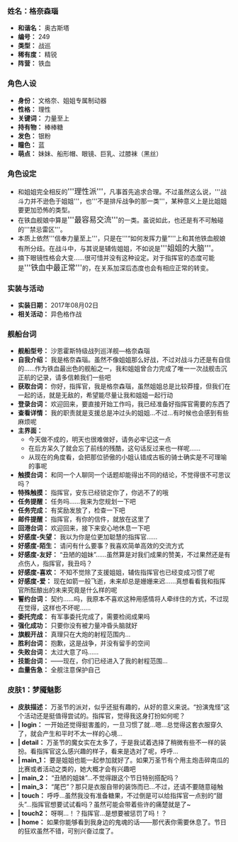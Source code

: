 ### 姓名：格奈森瑙
* **和谐名：** 奥古斯塔
* **编号：** 249
* **类型：** 战巡
* **稀有度：** 精锐
* **阵营：** 铁血


### 角色人设
* **身份：** 文格奈、姐姐专属制动器
* **性格：** 理性
* **关键词：** 力量至上
* **持有物：** 棒棒糖
* **发色：** 银粉
* **瞳色：** 蓝
* **萌点：** 妹妹、船形帽、眼镜、巨乳、过膝袜（黑丝）


### 角色设定
* 和姐姐完全相反的<big>'''理性派'''</big>，凡事首先追求合理。不过虽然这么说，'''战斗力并不逊色于姐姐'''，也'''不是排斥战争的那一类'''，某种意义上是比姐姐要更加恐怖的类型。
* 在铁血舰娘中算是<big>'''最容易交流'''</big>的一类。虽说如此，也还是有不可触碰的'''禁忌雷区'''。
* 本质上依然'''信奉力量至上'''，只是在'''“如何发挥力量”'''上和其他铁血舰娘有所分歧。在战斗中，与其说是辅佐姐姐，不如说是<big>'''姐姐的大脑'''</big>。
* 摘下眼镜性格会大变……很可惜并没有这种设定。对于指挥官的态度可能是<big>'''铁血中最正常'''</big>的，在关系加深后态度也会有相应正常的转变。


### 实装与活动
* **实装日期：** 2017年08月02日
* **相关活动：** 异色格作战


### 舰船台词
* **舰船型号：** 沙恩霍斯特级战列巡洋舰—格奈森瑙
* **自我介绍：** 我是格奈森瑙。虽然不像姐姐那么好战，不过对战斗力还是有自信的……作为铁血最出色的舰船之一，我和姐姐曾合力完成了唯一一次战舰击沉正航的记录，请多信赖我们一些吧
* **获取台词：** 你好，指挥官，我是格奈森瑙，虽然姐姐总是比较莽撞，但我们在一起的话，就是无敌的，希望能尽量让我和姐姐一起行动
* **登录台词：** 欢迎回来，要直接开始工作吗，我已经准备好指挥官需要的东西了
* **查看详情：** 我的职责就是支援总是冲过头的姐姐…不过…有时候也会感到有些麻烦呢
* **主界面：**
  * 今天做不成的，明天也很难做好，请务必牢记这一点
  * 在后方呆久了就会忘了前线的残酷，这句话反过来也一样呢……
  * 从现在的角度看，会把那位骄傲的小姐认错成古板的骑士确实是不可理喻的事呢
* **触摸台词：** 和同一个人聊同一个话题却能得出不同的结论，不觉得很不可思议吗？
* **特殊触摸：** 指挥官，安东已经锁定你了，你逃不了的哦
* **任务提醒：** 任务吗……我来为您规划一下吧
* **任务完成：** 有奖励发放了，检查一下吧
* **邮件提醒：** 指挥官，有你的信件，就放在这里了
* **回港台词：** 欢迎回来，接下来安心地休息一下吧
* **好感度-失望：** 我以为你是位更加聪慧的指挥官……
* **好感度-陌生：** 请问有什么要事？我喜欢简单高效的交流方式
* **好感度-友好：** “丑陋的姐妹”……虽然算是对我们成果的赞美，不过果然还是有点伤人，指挥官，我丑吗？
* **好感度-喜欢：** 不知不觉除了支援姐姐，辅佐指挥官也已经变成习惯了呢
* **好感度-爱：** 现在如箭一般飞逝，未来却总是姗姗来迟……真想看看我和指挥官所酝酿出的未来究竟是什么样的呢
* **誓约台词：** 契约……吗，我原本不喜欢这种用感情将人牵绊住的方式，不过现在觉得，这样也不坏呢……
* **委托完成：** 有军事委托完成了，需要检阅成果吗
* **强化成功：** 只要你没有被力量冲昏头脑就好
* **旗舰开战：** 真理只在大炮的射程范围内…
* **胜利台词：** 抱歉，这是战争，并没有留手的空间
* **失败台词：** 太过大意了吗……
* **技能台词：** ——现在，你们已经进入了我的射程范围…
* **血量告急：** 全舰注意保护自己


### 皮肤1：梦魇魅影
* **皮肤描述：** 万圣节的派对，似乎还挺有趣的，从好的意义来说。“扮演鬼怪”这个活动还是挺值得尝试的。指挥官，觉得我这身打扮如何呢？
* **| login：** 一开始还觉得挺害羞的，一旦习惯了就…嗯…总觉得这套衣服穿久了，就会产生和平时不太一样的心境…
* **| detail：** 万圣节的魔女实在太多了，于是我试着选择了稍微有些不一样的装扮。看指挥官这么感兴趣的样子，看来是选对了呢，呼呼…
* **| main_1：** 要是姐姐也能一起参加就好了。如果万圣节有个用主炮击碎南瓜的比赛或者活动之类的，她大概才会有兴趣吧
* **| main_2：** “丑陋的姐妹”…不觉得跟这个节日特别搭配吗？
* **| main_3：** “尾巴”？那只是衣服自带的装饰而已…不过，还请不要随意碰触
* **| touch：** 呼呼…虽然我没有准备糖果，不过倒是可以给指挥官一点别的“甜头”…指挥官想要试试看吗？虽然可能会带着些许的痛楚就是了~
* **| touch2：** 呀啊…！？指挥官…是想要被惩罚了吗！？
* **| home：** 如果你能够看到我身边的鬼魂的话——那代表你需要休息了。节日的狂欢虽然不错，可别兴奋过度了。
